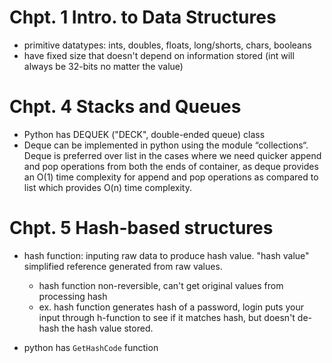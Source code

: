 # Chpt. 1 Intro. to Data Structures
- primitive datatypes: ints, doubles, floats, long/shorts, chars, booleans
 - have fixed size that doesn't depend on information stored (int will always be 32-bits no matter the value)

 # Chpt. 4 Stacks and Queues
 - Python has DEQUEK ("DECK", double-ended queue) class
 - Deque can be implemented in python using the module “collections“. Deque is preferred over list in the cases where we need quicker append and pop operations from both the ends of container, as deque provides an O(1) time complexity for append and pop operations as compared to list which provides O(n) time complexity.

 # Chpt. 5 Hash-based structures
 - hash function: inputing raw data to produce hash value. "hash value" simplified reference generated from raw values.
    - hash function non-reversible, can't get original values from processing hash
    - ex. hash function generates hash of a password, login puts your input through h-function to see if it matches hash, but doesn't de-hash the hash value stored.

- python has `GetHashCode` function